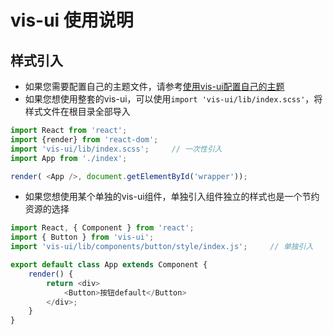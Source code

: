 # vis-ui 使用说明

## 样式引入
- 如果您需要配置自己的主题文件，请参考[使用vis-ui配置自己的主题](https://github.com/huiyan-fe/vis-ui/blob/master/src/components/style/docs/index.md)
- 如果您想使用整套的vis-ui，可以使用`import 'vis-ui/lib/index.scss'`，将样式文件在根目录全部导入
```javascript
import React from 'react';
import {render} from 'react-dom';
import 'vis-ui/lib/index.scss';     // 一次性引入
import App from './index';

render( <App />, document.getElementById('wrapper'));
```
- 如果您想使用某个单独的vis-ui组件，单独引入组件独立的样式也是一个节约资源的选择
```javascript
import React, { Component } from 'react';
import { Button } from 'vis-ui';
import 'vis-ui/lib/components/button/style/index.js';     // 单独引入

export default class App extends Component {
    render() {
        return <div>
            <Button>按钮default</Button>
        </div>;
    }
}
```